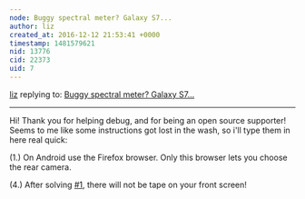 ```yaml
---
node: Buggy spectral meter? Galaxy S7...
author: liz
created_at: 2016-12-12 21:53:41 +0000
timestamp: 1481579621
nid: 13776
cid: 22373
uid: 7
---
```




[liz](../profile/liz) replying to: [Buggy spectral meter? Galaxy S7...](../notes/sirkubax/12-12-2016/buggy-spectral-meter-galaxy-s7)

----
Hi! Thank you for helping debug, and for being an open source supporter! Seems to me like some instructions got lost in the wash, so i'll type them in here real quick: 

(1.) On Android use the Firefox browser. Only this browser lets you choose the rear camera. 

(4.) After solving [#1](/n/1), there will not be tape on your front screen!